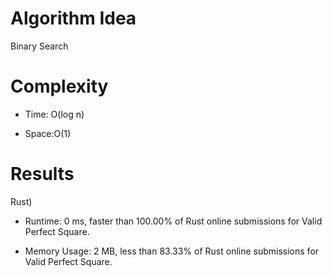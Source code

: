 # Algorithm Idea

Binary Search

# Complexity

- Time: O(log n)

- Space:O(1)

# Results

Rust)

- Runtime: 0 ms, faster than 100.00% of Rust online submissions for Valid Perfect Square.

- Memory Usage: 2 MB, less than 83.33% of Rust online submissions for Valid Perfect Square.
